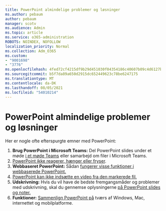 ```yaml
---
title: PowerPoint almindelige problemer og løsninger
ms.author: pebaum
author: pebaum
manager: scotv
ms.audience: Admin
ms.topic: article
ms.service: o365-administration
ROBOTS: NOINDEX, NOFOLLOW
localization_priority: Normal
ms.collection: Adm_O365
ms.custom:
- "9001698"
- "3776"
ms.openlocfilehash: 4fed72cf4215df9b29d451030f04354186c40607b09c4d6127b06d92eb25f452
ms.sourcegitcommit: b5f7da89a650d2915dc652449623c78be6247175
ms.translationtype: MT
ms.contentlocale: da-DK
ms.lasthandoff: 08/05/2021
ms.locfileid: "54010214"
---
```

# <a name="powerpoint-common-issues-and-resolutions"></a>PowerPoint almindelige problemer og løsninger

Her er nogle ofte efterspurgte emner med PowerPoint:

1. **Brug PowerPoint i Microsoft Teams:** Del PowerPoint slides under et møde [i et møde Teams](https://support.microsoft.com/office/share-content-in-a-meeting-in-teams-fcc2bf59-aecd-4481-8f99-ce55dd836ce8#ID0EABAAA=Desktop) eller samarbejd om filer i Microsoft Teams.
1. [PowerPoint ikke reagerer, hænger eller fryser](https://support.office.com/article/PowerPoint-isn-t-responding-hangs-or-freezes-652ede6e-e3d2-449a-a07f-8c800dfb948d).
1. **Webbaseret PowerPoint:** Sådan [fungerer visse funktioner i webbaserede PowerPoint.](https://support.microsoft.com/office/how-certain-features-behave-in-web-based-powerpoint-a931f0c8-1305-4428-8f7c-9cfa00ef28c5)
1. [PowerPoint kan ikke indsætte en video fra den markerede fil.](https://support.office.com/article/PowerPoint-cannot-insert-a-video-from-the-selected-file-acd46430-9e0c-4dca-9484-19cf0afdde7c)
1. **Udskrivning:** Hvis du vil have de bedste fremgangsmåder og problemer med udskrivning, skal du gennemse oplysningerne [på PowerPoint slides og noter.](https://support.office.com/article/Print-your-PowerPoint-slides-handouts-or-notes-194d4320-aa03-478b-9300-df25f0d15dc4) 
1. **Funktioner:** [Sammenlign PowerPoint på](https://support.office.com/article/Compare-PowerPoint-features-on-different-platforms-90986850-227c-4b25-938e-1c5838166b8b#bm11) tværs af Windows, Mac, internettet og mobilplatforme.
